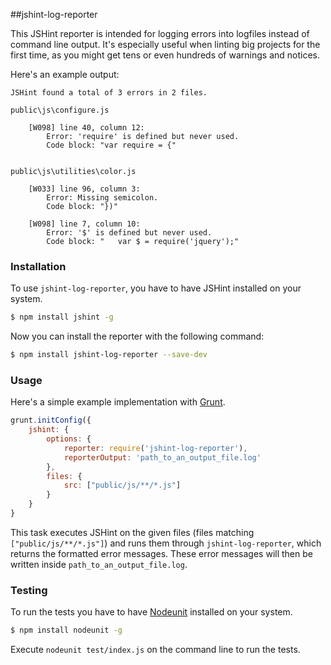 ##jshint-log-reporter

This JSHint reporter is intended for logging errors into logfiles instead of
command line output. It's especially useful when linting big projects for
the first time, as you might get tens or even hundreds of warnings and notices.

Here's an example output:

```
JSHint found a total of 3 errors in 2 files.

public\js\configure.js

	[W098] line 40, column 12:
		Error: 'require' is defined but never used.
		Code block: "var require = {"


public\js\utilities\color.js

	[W033] line 96, column 3:
		Error: Missing semicolon.
		Code block: "})"

	[W098] line 7, column 10:
		Error: '$' is defined but never used.
		Code block: "	var $ = require('jquery');"
```

### Installation

To use `jshint-log-reporter`, you have to have JSHint installed on your system.

```bash
$ npm install jshint -g
```

Now you can install the reporter with the following command:

```bash
$ npm install jshint-log-reporter --save-dev
```

### Usage

Here's a simple example implementation with [Grunt](http://gruntjs.com).

```javascript
grunt.initConfig({
	jshint: {
		options: {
			reporter: require('jshint-log-reporter'),
			reporterOutput: 'path_to_an_output_file.log'
		},
		files: {
			src: ["public/js/**/*.js"]
		}
	}
}
```

This task executes JSHint on the given files
(files matching `["public/js/**/*.js"]`) and runs them through
`jshint-log-reporter`, which returns the formatted error messages.
These error messages will then be written inside
`path_to_an_output_file.log`.

### Testing

To run the tests you have to have [Nodeunit](https://github.com/caolan/nodeunit)
installed on your system.

```bash
$ npm install nodeunit -g
```

Execute `nodeunit test/index.js` on the command line to run the tests.
